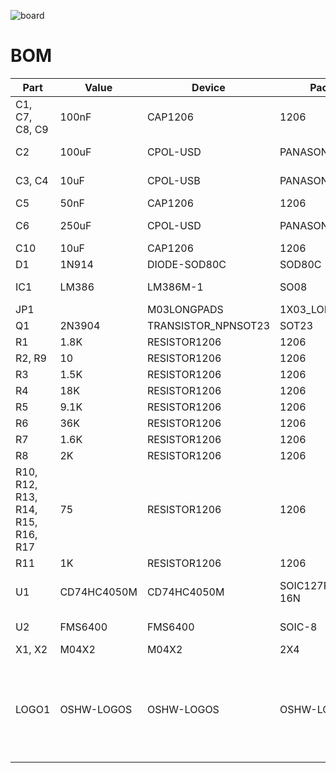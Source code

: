 ![board](https://raw.githubusercontent.com/stahlnow/atari-video-mod/master/doc/board.png "gerber screenshot")

# BOM

| Part                              | Value       | Device              | Package             | Description                                                                                                                                                                                                        |
|-----------------------------------|-------------|---------------------|---------------------|--------------------------------------------------------------------------------------------------------------------------------------------------------------------------------------------------------------------|
| C1, C7, C8, C9                    | 100nF       | CAP1206             | 1206                | Capacitor                                                                                                                                                                                                          |
| C2                                | 100uF       | CPOL-USD            | PANASONIC_D         | POLARIZED CAPACITOR, American symbol                                                                                                                                                                               |
| C3, C4                            | 10uF        | CPOL-USB            | PANASONIC_B         | POLARIZED CAPACITOR, American symbol                                                                                                                                                                               |
| C5                                | 50nF        | CAP1206             | 1206                | Capacitor                                                                                                                                                                                                          |
| C6                                | 250uF       | CPOL-USD            | PANASONIC_D         | POLARIZED CAPACITOR, American symbol                                                                                                                                                                               |
| C10                               | 10uF        | CAP1206             | 1206                | Capacitor                                                                                                                                                                                                          |
| D1                                | 1N914       | DIODE-SOD80C        | SOD80C              | DIODE                                                                                                                                                                                                              |
| IC1                               | LM386       | LM386M-1            | SO08                | Low Voltage Audio Power Amplifier                                                                                                                                                                                  |
| JP1                               |             | M03LONGPADS         | 1X03_LONGPADS       | Header 3                                                                                                                                                                                                           |
| Q1                                | 2N3904      | TRANSISTOR_NPNSOT23 | SOT23               | Generic NPN BJT                                                                                                                                                                                                    |
| R1                                | 1.8K        | RESISTOR1206        | 1206                | Resistor                                                                                                                                                                                                           |
| R2, R9                            | 10          | RESISTOR1206        | 1206                | Resistor                                                                                                                                                                                                           |
| R3                                | 1.5K        | RESISTOR1206        | 1206                | Resistor                                                                                                                                                                                                           |
| R4                                | 18K         | RESISTOR1206        | 1206                | Resistor                                                                                                                                                                                                           |
| R5                                | 9.1K        | RESISTOR1206        | 1206                | Resistor                                                                                                                                                                                                           |
| R6                                | 36K         | RESISTOR1206        | 1206                | Resistor                                                                                                                                                                                                           |
| R7                                | 1.6K        | RESISTOR1206        | 1206                | Resistor                                                                                                                                                                                                           |
| R8                                | 2K          | RESISTOR1206        | 1206                | Resistor                                                                                                                                                                                                           |
| R10, R12, R13, R14, R15, R16, R17 | 75          | RESISTOR1206        | 1206                | Resistor                                                                                                                                                                                                           |
| R11                               | 1K          | RESISTOR1206        | 1206                | Resistor                                                                                                                                                                                                           |
| U1                                | CD74HC4050M | CD74HC4050M         | SOIC127P600X175-16N | High-Speed CMOS Logic Hex Buffers, Inverting and Non-Inverting                                                                                                                                                     |
| U2                                | FMS6400     | FMS6400             | SOIC-8              | The FMS6400-1 is a dual Y/C 5 -order Butterworth low-                                                                                                                                                              |
| X1, X2                            | M04X2       | M04X2               | 2X4                 | .1" header, two rows of four.                                                                                                                                                                                      |
| LOGO1                             | OSHW-LOGOS  | OSHW-LOGOS          | OSHW-LOGO-S         | Open Source Hardware Logo This logo indicates the piece of hardware it is found on incorporates a OSHW license and/or adheres to the definition of open source hardware found here: http://freedomdefined.org/OSHW |